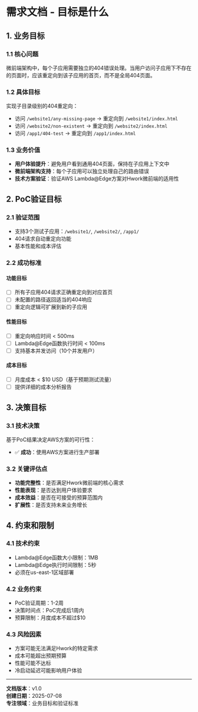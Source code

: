 # 需求文档 - 目标是什么

## 1. 业务目标

### 1.1 核心问题
微前端架构中，每个子应用需要独立的404错误处理。当用户访问子应用下不存在的页面时，应该重定向到该子应用的首页，而不是全局404页面。

### 1.2 具体目标
实现子目录级别的404重定向：
- 访问 `/website1/any-missing-page` → 重定向到 `/website1/index.html`
- 访问 `/website2/non-existent` → 重定向到 `/website2/index.html`
- 访问 `/app1/404-test` → 重定向到 `/app1/index.html`

### 1.3 业务价值
- **用户体验提升**：避免用户看到通用404页面，保持在子应用上下文中
- **微前端架构支持**：每个子应用可以独立处理自己的路由错误
- **技术方案验证**：验证AWS Lambda@Edge方案对Hwork微前端的适用性

## 2. PoC验证目标

### 2.1 验证范围
- 支持3个测试子应用：`/website1/`, `/website2/`, `/app1/`
- 404请求自动重定向功能
- 基本性能和成本评估

### 2.2 成功标准

#### 功能目标
- [ ] 所有子应用404请求正确重定向到对应首页
- [ ] 未配置的路径返回适当的404响应
- [ ] 重定向逻辑可扩展到新的子应用

#### 性能目标
- [ ] 重定向响应时间 < 500ms
- [ ] Lambda@Edge函数执行时间 < 100ms
- [ ] 支持基本并发访问（10个并发用户）

#### 成本目标
- [ ] 月度成本 < $10 USD（基于预期测试流量）
- [ ] 提供详细的成本分析报告

## 3. 决策目标

### 3.1 技术决策
基于PoC结果决定AWS方案的可行性：
- ✅ **成功**：使用AWS方案进行生产部署

  

### 3.2 关键评估点
- **功能完整性**：是否满足Hwork微前端的核心需求
- **性能表现**：是否达到用户体验要求
- **成本效益**：是否在可接受的预算范围内
- **扩展性**：是否支持未来业务增长

## 4. 约束和限制

### 4.1 技术约束
- Lambda@Edge函数大小限制：1MB
- Lambda@Edge执行时间限制：5秒
- 必须在us-east-1区域部署

### 4.2 业务约束
- PoC验证周期：1-2周
- 决策时间点：PoC完成后1周内
- 预算限制：月度成本不超过$10

### 4.3 风险因素
- 方案可能无法满足Hwork的特定需求
- 成本可能超出预期预算
- 性能可能不达标
- 冷启动延迟可能影响用户体验

---

**文档版本**：v1.0  
**创建日期**：2025-07-08  
**专注领域**：业务目标和验证标准
